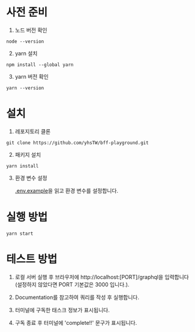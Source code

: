# 사전 준비

1. 노드 버전 확인

```shell
node --version
```

2. yarn 설치

```shell
npm install --global yarn
```

3. yarn 버전 확인

```shell
yarn --version
```

# 설치

1. 레포지토리 클론

```shell
git clone https://github.com/yhsTW/bff-playground.git
```

2. 패키지 설치

```shell
yarn install
```

3. 환경 변수 설정

   [.env.example](https://github.com/yhsTW/bff-playground/blob/main/.env.example)을 읽고 환경 변수를 설정합니다.

# 실행 방법

```shell
yarn start
```

# 테스트 방법

1. 로컬 서버 실행 후 브라우저에 http://localhost:[PORT]/graphql을 입력합니다(설정하지 않았다면 PORT 기본값은 3000 입니다.).

2. Documentation를 참고하여 쿼리를 작성 후 실행합니다.

3. 터미널에 구독한 태스크 정보가 표시됩니다.

4. 구독 종료 후 터미널에 'complete!!' 문구가 표시됩니다.
